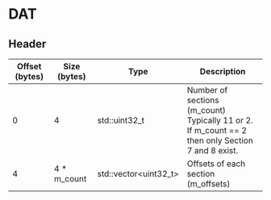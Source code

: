 DAT
======

## Header

| Offset (bytes) | Size (bytes) | Type                   | Description                                                                                              |
| -------------- | ------------ |------------------------|----------------------------------------------------------------------------------------------------------|
| 0              | 4            | std::uint32_t          | Number of sections (m_count)</br>Typically 11 or 2.</br>If m_count == 2 then only Section 7 and 8 exist. |
| 4              | 4 * m_count  | std::vector<uint32_t>  | Offsets of each section (m_offsets)                                                                      |

